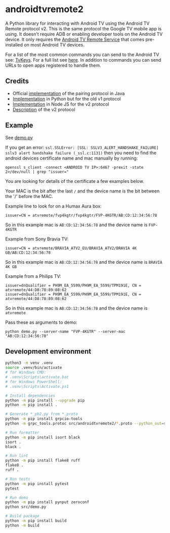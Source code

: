 # androidtvremote2

A Python library for interacting with Android TV using the Android TV Remote protocol v2. This is the same protocol the Google TV mobile app is using. It doesn't require ADB or enabling developer tools on the Android TV device. It only requires the [Android TV Remote Service](https://play.google.com/store/apps/details?id=com.google.android.tv.remote.service) that comes pre-installed on most Android TV devices.

For a list of the most common commands you can send to the Android TV see: [TvKeys](https://github.com/tronikos/androidtvremote2/blob/main/TvKeys.txt).
For a full list see [here](https://github.com/tronikos/androidtvremote2/blob/main/src/androidtvremote2/remotemessage.proto#L90).
In addition to commands you can send URLs to open apps registered to handle them.

## Credits

- Official [implementation](https://android.googlesource.com/platform/external/google-tv-pairing-protocol/+/refs/heads/master) of the pairing protocol in Java
- [Implementation](https://github.com/farshid616/Android-TV-Remote-Controller-Python) in Python but for the old v1 protocol
- [Implementation](https://github.com/louis49/androidtv-remote) in Node JS for the v2 protocol
- [Description](https://github.com/Aymkdn/assistant-freebox-cloud/wiki/Google-TV-(aka-Android-TV)-Remote-Control-(v2)) of the v2 protocol

## Example

See [demo.py](https://github.com/tronikos/androidtvremote2/blob/main/src/demo.py)

If you get an error: `ssl.SSLError: [SSL: SSLV3_ALERT_HANDSHAKE_FAILURE] sslv3 alert handshake failure (_ssl.c:1131)`
then you need to find the android devices certificate name and mac manually by running:

```
openssl s_client -connect <ANDROID TV IP>:6467 -prexit -state 2>/dev/null | grep "issuer="
```

You are looking for details of the certificate a few examples below.

Your MAC is the bit after the last `/` and the device name is the bit between the '/' before the MAC.

Example line to look for on a Humax Aura box:
```
issuer=CN = atvremote/fvp4kgtr/fvp4kgtr/FVP-4KGTR/AB:CD:12:34:56:78
```
So in this example mac is `AB:CD:12:34:56:78` and the device name is `FVP-4KGTR`


Example from Sony Bravia TV:
```
issuer=CN = atvremote/BRAVIA_ATV2_EU/BRAVIA_ATV2/BRAVIA 4K GB/AB:CD:12:34:56:78
```
So in this example mac is `AB:CD:12:34:56:78` and the device name is `BRAVIA 4K GB`


Example from a Philips TV:
```
issuer=dnQualifier = PH9M_EA_5599/PH9M_EA_5599/TPM191E, CN = atvremote/44:D8:78:89:08:62
issuer=dnQualifier = PH9M_EA_5599/PH9M_EA_5599/TPM191E, CN = atvremote/44:D8:78:89:08:62
```

So in this example mac is `AB:CD:12:34:56:78` and the device name is `atvremote`

Pass these as arguments to demo:
```
python demo.py --server-name "FVP-4KGTR" --server-mac "AB:CD:12:34:56:78"
```

## Development environment

```sh
python3 -m venv .venv
source .venv/bin/activate
# for Windows CMD:
# .venv\Scripts\activate.bat
# for Windows PowerShell:
# .venv\Scripts\Activate.ps1

# Install dependencies
python -m pip install --upgrade pip
python -m pip install .

# Generate *_pb2.py from *.proto
python -m pip install grpcio-tools
python -m grpc_tools.protoc src/androidtvremote2/*.proto --python_out=src/androidtvremote2 -Isrc/androidtvremote2

# Run formatter
python -m pip install isort black
isort .
black .

# Run lint
python -m pip install flake8 ruff
flake8 .
ruff .

# Run tests
python -m pip install pytest
pytest

# Run demo
python -m pip install pynput zeroconf
python src/demo.py

# Build package
python -m pip install build
python -m build
```
